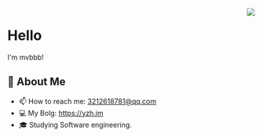 <!--
**Mvbbb/mvbbb** is a ✨ _special_ ✨ repository because its `README.md` (this file) appears on your GitHub profile.

Here are some ideas to get you started:

- 🔭 I’m currently working on ...
- 🌱 I’m currently learning ...
- 👯 I’m looking to collaborate on ...
- 🤔 I’m looking for help with ...
- 💬 Ask me about ...
- 📫 How to reach me: ...
- 😄 Pronouns: ...
- ⚡ Fun fact: ...
-->

<img align="right" src="https://github-readme-stats.vercel.app/api?username=mvbbb&show_icons=true&hide_border=true">

# Hello
I'm mvbbb! 

## 🧐 About Me

- 📫 How to reach me: 3212618781@qq.com  
- 💻 My Bolg: https://yzh.im  
- 🎓 Studying Software engineering.
